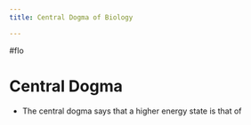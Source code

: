 ```yaml
---
title: Central Dogma of Biology

---
```

#flo 

# Central Dogma
 - The central dogma says that a higher energy state is that of 
 
